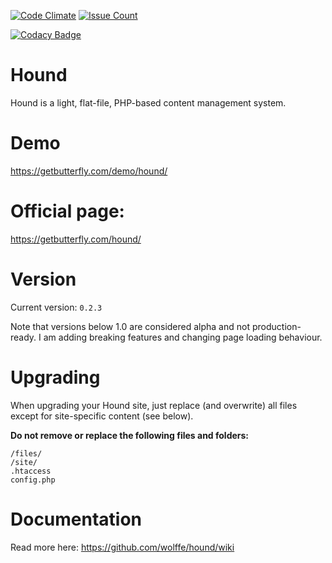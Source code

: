 [![Code Climate](https://codeclimate.com/github/wolffe/hound/badges/gpa.svg)](https://codeclimate.com/github/wolffe/hound) [![Issue Count](https://codeclimate.com/github/wolffe/hound/badges/issue_count.svg)](https://codeclimate.com/github/wolffe/hound)

[![Codacy Badge](https://api.codacy.com/project/badge/Grade/fe7f07c03fd24b36a71c4e60bde90869)](https://www.codacy.com/app/wolffe/hound?utm_source=github.com&amp;utm_medium=referral&amp;utm_content=wolffe/hound&amp;utm_campaign=Badge_Grade)

# Hound
Hound is a light, flat-file, PHP-based content management system.

# Demo
https://getbutterfly.com/demo/hound/

# Official page:
https://getbutterfly.com/hound/
 
# Version
Current version: `0.2.3`

Note that versions below 1.0 are considered alpha and not production-ready. I am adding breaking features and changing page loading behaviour.

# Upgrading
When upgrading your Hound site, just replace (and overwrite) all files except for site-specific content (see below).

**Do not remove or replace the following files and folders:**

```
/files/
/site/
.htaccess
config.php
```

# Documentation
Read more here:
https://github.com/wolffe/hound/wiki
